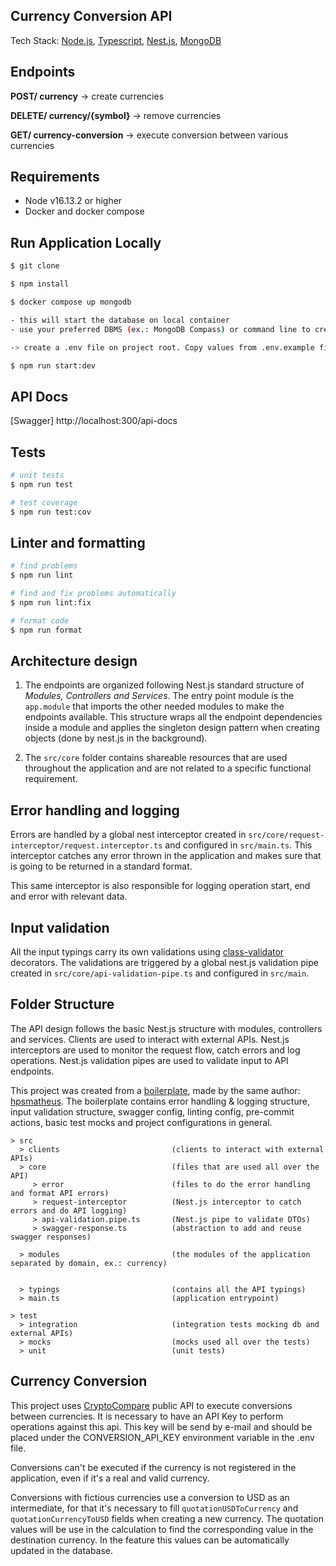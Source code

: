 ## Currency Conversion API

Tech Stack: [Node.js](https://nodejs.org/en/docs/), [Typescript](https://www.typescriptlang.org/docs/), [Nest.js](https://docs.nestjs.com/), [MongoDB](https://www.mongodb.com/docs/)

## Endpoints

**POST/ currency** -> create currencies

**DELETE/ currency/{symbol}** -> remove currencies

**GET/ currency-conversion** -> execute conversion between various currencies

## Requirements

- Node v16.13.2 or higher
- Docker and docker compose

## Run Application Locally

```bash
$ git clone
```

```bash
$ npm install
```

```bash
$ docker compose up mongodb

- this will start the database on local container
- use your preferred DBMS (ex.: MongoDB Compass) or command line to create a database called "currencies". It is not necessary to create any collection, this will happen automatically on application start.
```

```bash
-> create a .env file on project root. Copy values from .env.example file. The value for CONVERSION_API_KEY will be sent by email.
```

```bash
$ npm run start:dev
```

## API Docs

[Swagger] http://localhost:300/api-docs

## Tests

```bash
# unit tests
$ npm run test

# test coverage
$ npm run test:cov
```

## Linter and formatting

```bash
# find problems
$ npm run lint

# find and fix problems automatically
$ npm run lint:fix

# format code
$ npm run format
```

## Architecture design

1. The endpoints are organized following Nest.js standard structure of _Modules, Controllers and Services_. The entry point module is the `app.module` that imports the other needed modules to make the endpoints available. This structure wraps all the endpoint dependencies inside a module and applies the singleton design pattern when creating objects (done by nest.js in the background).

2. The `src/core` folder contains shareable resources that are used throughout the application and are not related to a specific functional requirement.

## Error handling and logging

Errors are handled by a global nest interceptor created in `src/core/request-interceptor/request.interceptor.ts` and configured in `src/main.ts`. This interceptor catches any error thrown in the application and makes sure that is going to be returned in a standard format.

This same interceptor is also responsible for logging operation start, end and error with relevant data.

## Input validation

All the input typings carry its own validations using [class-validator](https://www.npmjs.com/package/class-validator) decorators. The validations are triggered by a global nest.js validation pipe created in `src/core/api-validation-pipe.ts` and configured in `src/main`.

## Folder Structure

The API design follows the basic Nest.js structure with modules, controllers and services. Clients are used to interact with external APIs. Nest.js interceptors are used to monitor the request flow, catch errors and log operations. Nest.js validation pipes are used to validate input to API endpoints.

This project was created from a [boilerplate](https://github.com/hpsmatheus/nestjs-boilerplate), made by the same author: [hpsmatheus](https://github.com/hpsmatheus). The boilerplate contains error handling & logging structure, input validation structure, swagger config, linting config, pre-commit actions, basic test mocks and project configurations in general.

```
> src
  > clients                         (clients to interact with external APIs)
  > core                            (files that are used all over the API)
     > error                        (files to do the error handling and format API errors)
     > request-interceptor          (Nest.js interceptor to catch errors and do API logging)
     > api-validation.pipe.ts       (Nest.js pipe to validate DTOs)
     > swagger-response.ts          (abstraction to add and reuse swagger responses)

  > modules                         (the modules of the application separated by domain, ex.: currency)


  > typings                         (contains all the API typings)
  > main.ts                         (application entrypoint)

> test
  > integration                     (integration tests mocking db and external APIs)
  > mocks                           (mocks used all over the tests)
  > unit                            (unit tests)

```

## Currency Conversion

This project uses [CryptoCompare](https://min-api.cryptocompare.com/documentation) public API to execute conversions between currencies. It is necessary to have an API Key to perform operations against this api. This key will be send by e-mail and should be placed under the CONVERSION_API_KEY environment variable in the .env file.

Conversions can't be executed if the currency is not registered in the application, even if it's a real and valid currency.

Conversions with fictious currencies use a conversion to USD as an intermediate, for that it's necessary to fill `quotationUSDToCurrency` and `quotationCurrencyToUSD` fields when creating a new currency. The quotation values will be use in the calculation to find the corresponding value in the destination currency. In the feature this values can be automatically updated in the database.
